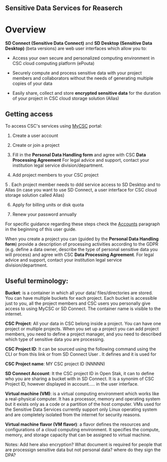 ## Sensitive Data Services for Reaserch

# Overview

**SD Connect (Sensitive Data Connect)** and **SD Desktop (Sensitive Data Desktop)** (beta versions) are web user interfaces which allow you to:

* Access your own secure and personalized computing environment in CSC cloud computing platform (ePouta)

* Securely compute and process sensitive data with your project members and collaborators without the needs of generating multiple copies of your data

* Easily share, collect and store **encrypted sensitive data** for the duration of your project in CSC cloud storage solution (Allas)

## Getting access

To access CSC's services using [MyCSC](https://my.csc.fi) portal:

1. Create a user account

3. Create or join a project

4.  Fill in the **Personal Data Handling form** and agree with CSC **Data Processing Agreement**
    For legal advice and support, contact your institution legal service division/department.
    
5. Add project members to your CSC project

5 . Each project member needs to ddd service access to SD Desktop and to Allas (in case you want to use SD Connect, a user interface for CSC cloud storage solution called Allas)

6. Apply for billing units or disk quota

8. Renew your password annually

For specific guidance regarding these steps check the [Accounts](https://docs.csc.fi/accounts/) paragraph in the beginning of this user guide. 



When you create a project you can (guided by the **Personal Data Handling form**) provide a description of processing activities according to the GDPR (e.g. define a data owner, describe the type of personal sensitive data you will process) and agree with CSC **Data Processing Agreement**. 
For legal advice and support, contact your institution legal service division/department.
## Useful terminology:

**Bucket**: is a container in which all your data/ files/directories are stored. You can have multiple buckets for each project. Each bucket is accessible just to you, all the project members and CSC users you personally give access to using MyCSC or SD Connect. The container name is visible to the internet. 

**CSC Project**: All your data in CSC belong inside a project. You can have one project or multiple projects. When you set up a project you can add project members, you need to define a project manager, and you need to described which type of sensitive data you are processing. 

**CSC Project ID**: It can be sourced using the following command using the CLI        or from this link        or from SD Connect User . It defines and it is used for

**CSC Project name**: MY CSC project ID (NNNNN)

**SD Connect Account**: It the CSC project ID in Open Stak, it can to define who you are sharing a bucket with in SD Connect. It is a synonim of CSC Project ID, however displayed in account..... in the user interface.

**Virtual machine (VM)**: is a virtual computing environment which works like a real-physical computer. It has a processor, memory and operating system but it exists only as a code or a partition of the host computer. VMs used for the Sensitive Data Services currently support only Linux operating system and are completely isolated from the internet for security reasons. 

**Virtual machine flavor (VM flavor)**: a flavor defines the resources and configurations of a cloud computing environment. It specifies the compute, memory, and storage capacity that can be assigned to virtual machine. 



Notes: 
Add here also encryption?
What document is required for people that are processign sensitive data but not personal data? where do they sign the DPA?



  

